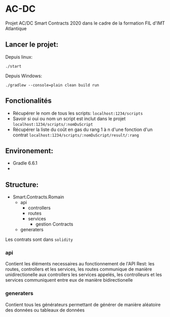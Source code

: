 # AC-DC
Projet AC/DC Smart Contracts 2020 dans le cadre de la formation FIL d'IMT Atlantique

## Lancer le projet:

Depuis linux: 

`./start`

Depuis Windows:

`./gradlew --console=plain clean build run `

## Fonctionalités

+ Récupérer le nom de tous les scripts:
`localhost:1234/scripts`
+ Savoir si oui ou nom un script est inclut dans le projet
`localhost:1234/scripts/:nomDuScript`
+ Récupérer la liste du coût en gas du rang 1 à n d'une fonction d'un contrat 
`localhost:1234/scripts/:nomDuScript/result/:rang`

## Environement:
* Gradle 6.6.1
* 

## Structure:

* Smart.Contracts.Romain
  * api
    * controllers
    * routes
    * services
      * gestion Contracts
   * generaters
   
Les contrats sont dans `solidity`

### api
Contient les éléments necessaires au fonctionnement de l'API Rest: les routes, controllers et les services, les routes communique de manière unidirectionelle aux controllers les services appelés, les controlleurs et les services communiquent entre eux de manière bidirectionelle
### generaters
Contient tous les générateurs permettant de générer de manière aléatoire des données ou tableaux de données

